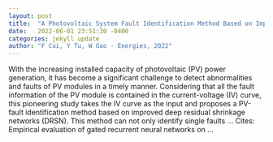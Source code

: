 ```yaml
---
layout: post
title:  "A Photovoltaic System Fault Identification Method Based on Improved Deep Residual Shrinkage Networks"
date:   2022-06-01 23:51:30 -0400
categories: jekyll update
author: "F Cui, Y Tu, W Gao - Energies, 2022"
---
```

With the increasing installed capacity of photovoltaic (PV) power generation, it has become a significant challenge to detect abnormalities and faults of PV modules in a timely manner. Considering that all the fault information of the PV module is contained in the current-voltage (IV) curve, this pioneering study takes the IV curve as the input and proposes a PV-fault identification method based on improved deep residual shrinkage networks (DRSN). This method can not only identify single faults … Cites: ‪Empirical evaluation of gated recurrent neural networks on …‬